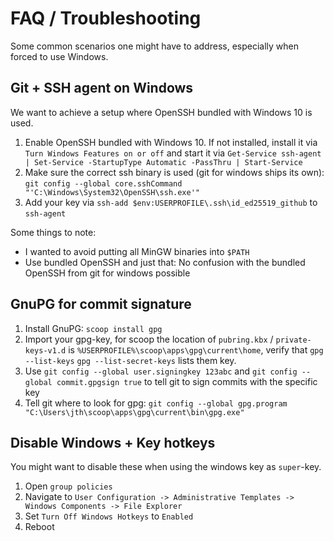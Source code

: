 # FAQ / Troubleshooting
Some common scenarios one might have to address, especially when
forced to use Windows.

## Git + SSH agent on Windows
We want to achieve a setup where OpenSSH bundled with Windows 10 is used.

1. Enable OpenSSH bundled with Windows 10. If not installed, install it via `Turn Windows Features on or off` and
   start it via `Get-Service ssh-agent | Set-Service -StartupType Automatic -PassThru | Start-Service`
2. Make sure the correct ssh binary is used (git for windows ships its own):
   `git config --global core.sshCommand "'C:\Windows\System32\OpenSSH\ssh.exe'"`
3. Add your key via `ssh-add $env:USERPROFILE\.ssh\id_ed25519_github` to `ssh-agent`

Some things to note:
- I wanted to avoid putting all MinGW binaries into `$PATH`
- Use bundled OpenSSH and just that: No confusion with the bundled OpenSSH from
  git for windows possible

## GnuPG for commit signature
1. Install GnuPG: `scoop install gpg`
2. Import your gpg-key, for scoop the location of `pubring.kbx` / `private-keys-v1.d` is
   `%USERPROFILE%\scoop\apps\gpg\current\home`, verify that `gpg --list-keys` `gpg --list-secret-keys` lists them key.
3. Use `git config --global user.signingkey 123abc` and `git config --global commit.gpgsign true` to tell git to
   sign commits with the specific key
4. Tell git where to look for gpg: `git config --global gpg.program "C:\Users\jth\scoop\apps\gpg\current\bin\gpg.exe"`

## Disable Windows + Key hotkeys
You might want to disable these when using the windows key as `super`-key.

1. Open `group policies`
2. Navigate to `User Configuration -> Administrative Templates -> Windows Components -> File Explorer`
3. Set `Turn Off Windows Hotkeys` to `Enabled`
4. Reboot
